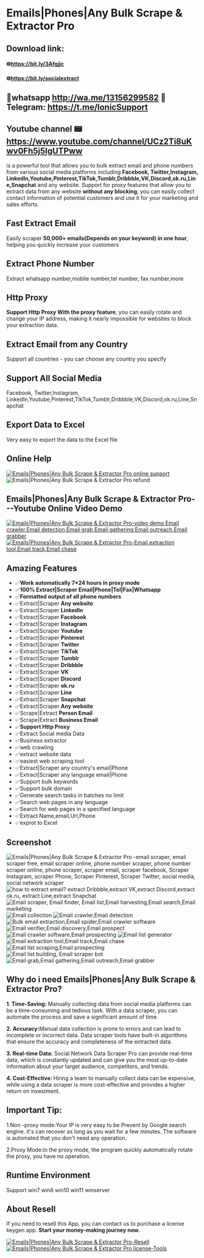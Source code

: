 #  Emails|Phones|Any Bulk Scrape & Extractor Pro
##  Download link:  
#### 🌐https://bit.ly/3Afgjjc   
#### 🌐https://bit.ly/socialextract

##  💛whatsapp http://wa.me/13156299582  🪬Telegram: https://t.me/IonicSupport

## Youtube channel  📟 https://www.youtube.com/channel/UCz2Ti8uKwv0Fh5j5IgUTPww


 is a powerful tool that allows you to bulk extract email and phone numbers from various social media platforms including
    <strong> Facebook, Twitter,Instagram, LinkedIn,Youtube,Pinterest,TikTok,Tumblr,Dribbble,VK,Discord,ok.ru,Line,Snapchat</strong> and any website.
    Support for proxy features that allow you to extract data from any
    website <strong>without any blocking</strong>, you can easily collect contact information of potential customers and use it for your marketing and sales efforts.
    

<h2><strong>Fast Extract Email</strong></h2>
<p>Easily scraper <strong>50,000+ emails(Depends on your keyword) in one hour</strong>, helping you quickly increase your customers</p>

<h2><strong>Extract Phone Number</strong></h2>
<p>Extract whatsapp number,moblie number,tel number, fax number,more</p>

<h2><strong>Http Proxy</strong></h2>
<p><strong>Support Http Proxy With the proxy feature</strong>, you can easily rotate and change your IP address, making it nearly impossible for websites to block your extraction data.</p>

<h2><strong>Extract Email from any Country</strong></h2>
<p>Support all countries - you can choose any country you specify</p>

<h2><strong>Support All Social Media</strong></h2>
<p>Facebook, Twitter,Instagram, LinkedIn,Youtube,Pinterest,TikTok,Tumblr,Dribbble,VK,Discord,ok.ru,Line,Snapchat</p>

<h2><strong>Export Data to Excel</strong></h2>
<p>Very easy to export the data to the Excel file</p>


<h2><strong>Online Help</strong></h2>
<a href="https://codecanyon.net/item/email-bulk-searchextractadd-tools/35506368/comments" target="_blank">
    <img src="https://i.ibb.co/R9TFchr/support3.png" alt="Emails|Phones|Any Bulk Scrape & Extractor Pro online support" />
</a>
<img src="https://i.ibb.co/3M31mdG/refund3.png" alt="Emails|Phones|Any Bulk Scrape & Extractor Pro refund" />


<h2><strong>Emails|Phones|Any Bulk Scrape & Extractor Pro---Youtube Online Video Demo</strong></h2>
<a href="https://youtu.be/ZexamKft33s" target="_blank">
    <img src="https://i.ibb.co/xzxBQWw/ytbdemo.png" alt="Emails|Phones|Any Bulk Scrape & Extractor Pro-video demo Email crawler,Email detection,Email grab,Email gathering,Email outreach,Email grabber" />
</a>
<a href="https://youtu.be/ZexamKft33s" target="_blank">
    <img src="https://i.ibb.co/S0yZv2r/watchbtn.jpg" alt="Emails|Phones|Any Bulk Scrape & Extractor Pro-Email extraction tool,Email track,Email chase" />
</a>


<h2><strong>Amazing Features</strong></h2>
<ul>
    <li>✅<strong>Work automatically 7*24 hours in proxy mode</strong></li>
    <li>✅<strong>100% Extract|Scraper Email|Phone|Tel|Fax|Whatsapp</strong></li>
    <li>✅<strong>Formatted output of all phone numbers</strong></li>
    <li>✅Extract|Scraper <strong>Any website</strong></li>
    <li>✅Extract|Scraper <strong>LinkedIn</strong></li>
    <li>✅Extract|Scraper <strong>Facebook</strong></li>
    <li>✅Extract|Scraper <strong>Instagram</strong></li>
    <li>✅Extract|Scraper <strong>Youtube</strong></li>
    <li>✅Extract|Scraper <strong>Pinterest</strong></li>
    <li>✅Extract|Scraper <strong>Twitter</strong></li>
    <li>✅Extract|Scraper <strong>TikTok</strong></li>
    <li>✅Extract|Scraper <strong>Tumblr</strong></li>
    <li>✅Extract|Scraper <strong>Dribbble</strong></li>
    <li>✅Extract|Scraper <strong>VK</strong></li>
    <li>✅Extract|Scraper <strong>Discord</strong></li>
    <li>✅Extract|Scraper <strong>ok.ru</strong></li>
    <li>✅Extract|Scraper <strong>Line</strong></li>
    <li>✅Extract|Scraper <strong>Snapchat</strong></li>
    <li>✅Extract|Scraper <strong>Any website</strong></li>
    <li>✅Scrape|Extract <strong>Person Email</strong></li>
    <li>✅Scrape|Extract <strong>Business Email</strong></li>
    <li>✅<strong>Support Http Proxy</strong></li>
    <li>✅Extract Social media Data</li>
    <li>✅Business extractor</li>
    <li>✅web crawling</li>
    <li>✅extract website data</li>
    <li>✅easiest web scraping tool</li>
    <li>✅Extract|Scraper any country's email|Phone</li>
    <li>✅Extract|Scraper any language email|Phone </li>
    <li>✅Support bulk keywords </li>
    <li>✅Support bulk domain</li>
    <li>✅Generate search tasks in batches no limit</li>
    <li>✅Search web pages in any language</li>
    <li>✅Search for web pages in a specified language</li>
    <li>✅Extract Name,email,Url,Phone</li>
    <li>✅exprot to Excel</li>
</ul>


<h2><strong>Screenshot</strong></h2>
<img src="https://i.ibb.co/3mjQtPQ/01.png" alt=" Emails|Phones|Any Bulk Scrape & Extractor Pro -email scraper, email scraper free, email scraper online, phone number scraper, phone number scraper online, phone scraper, scraper email, scraper facebook, Scraper Instagram, scraper Phone, Scraper Pinterest, Scraper Twitter, social media, social network scraper" />
<img src="https://i.ibb.co/SfwT8dJ/02.png" alt="how to extract email? extract Dribbble,extract VK,extract Discord,extract ok.ru, extract Line,extract Snapchat" />
<img src="https://i.ibb.co/FH0XqR1/03.png" alt="Email scraper, Email finder, Email list,Email harvesting,Email search,Email marketing" />
<img src="https://i.ibb.co/P4Z5spb/04.png" alt="Email collection" />
<img src="https://i.ibb.co/w4hSDyy/05.png" alt="Email crawler,Email detection" />
<img src="https://i.ibb.co/1ZJbb1R/06.png" alt="Bulk email extraction,Email spider,Email crawler software" />
<img src="https://i.ibb.co/10Gn3Pz/07.png" alt="Email verifier,Email discovery,Email prospect" />
<img src="https://i.ibb.co/khBcshR/08.png" alt="Email crawler software,Email prospecting" />
<img src="https://i.ibb.co/wgVyK9J/09.png" alt="Email list generator" />
<img src="https://i.ibb.co/bv8WJwB/10.png" alt="Email extraction tool,Email track,Email chase" />
<img src="https://i.ibb.co/pd39zK5/11.png" alt="Email list scraping,Email prospecting" />
<img src="https://i.ibb.co/PrwgCWZ/12.png" alt="Email list building, Email scraper bot" />
<img src="https://i.ibb.co/gjmfJ9W/13.png" alt="Email grab,Email gathering,Email outreach,Email grabber" />


<h2><strong>Why do i need Emails|Phones|Any Bulk Scrape & Extractor Pro?</strong></h2>
<p>
    <strong>
        1. Time-Saving:
    </strong>
    Manually collecting data from social media platforms can be a time-consuming and tedious task. With a data scraper,
    you can automate the process and save a significant amount of time.
</p>
<p>
    <strong>2. Accuracy:</strong>Manual data collection is prone to errors and can lead to incomplete or incorrect data. Data scraper tools have built-in
    algorithms that ensure the accuracy and completeness of the extracted data.
</p>
<p>
    <strong>3. Real-time Data:</strong>
    Social Network Data Scraper Pro can provide real-time data, which is constantly updated and can give you the most up-to-date
    information about your target audience, competitors, and trends.
</p>
<p>
    <strong>
        4. Cost-Effective:
    </strong>
    Hiring a team to manually collect data can be expensive, while using a data scraper is more cost-effective and provides a
    higher return on investment.
</p>

<h2><strong>Important Tip:</strong></h2>
<p>1.Non -proxy mode:Your IP is very easy to be Prevent by Google search engine. it's can recover as long as you wait for a few minutes. The software is automated that you don't need any operation.</p>
<p>2.Proxy Mode:In the proxy mode, the program quickly automatically rotate the proxy, you have no operation.</p>

<h2><strong>Runtime Environment</strong></h2>
<p>Support win7 win8 win10 win11 winserver</p>



<h2><strong>About Resell</strong></h2>
<p>
    If you need to resell this App, you can contact us to purchase a license keygen app. <strong>
        Start your money-making journey now.
    </strong>
</p>
<a href="http://wa.me/13156299582" rel="nofollow">
    <img src="https://i.ibb.co/0G3WGzH/resell.png" alt="Emails|Phones|Any Bulk Scrape & Extractor Pro-Resell" />
</a>
<a href="http://wa.me/13156299582" rel="nofollow">
    <img src="https://i.ibb.co/FzhZN8L/license-Tools.png" alt="Emails|Phones|Any Bulk Scrape & Extractor Pro license-Tools" />
</a>



 
